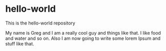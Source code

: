 # hello-world
This is the hello-world repository

My name is Greg and I am a really cool guy and things like that. I like food and water and so on. Also I am now going to write some lorem Ipsum and stuff like that.
